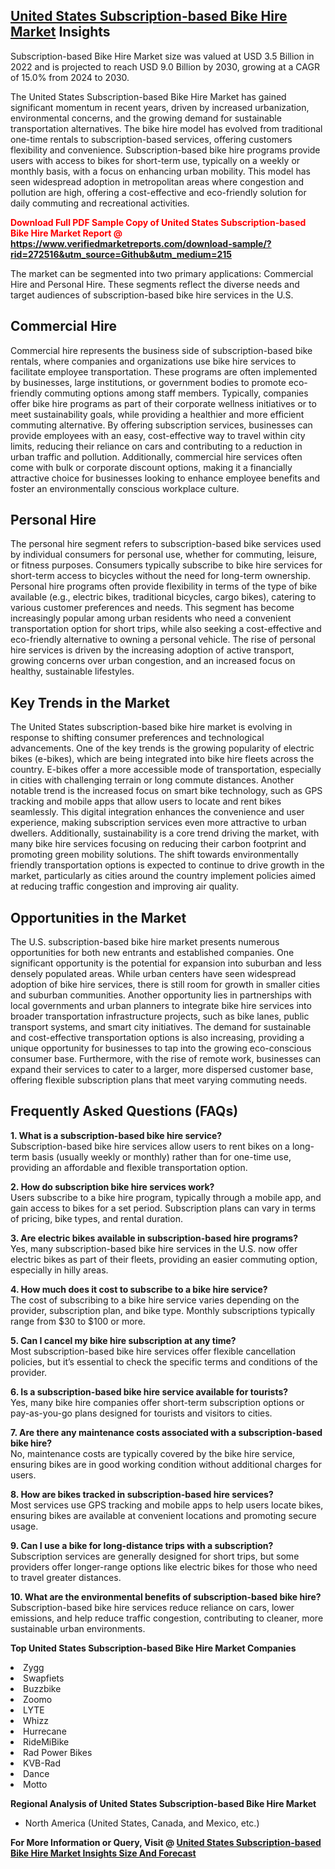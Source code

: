 <h2><a href="https://www.verifiedmarketreports.com/download-sample/?rid=272516&amp;utm_source=Github&amp;utm_medium=215" target="_blank">United States Subscription-based Bike Hire Market</a> Insights</h2><p>Subscription-based Bike Hire Market size was valued at USD 3.5 Billion in 2022 and is projected to reach USD 9.0 Billion by 2030, growing at a CAGR of 15.0% from 2024 to 2030.</p><p> <p>The United States Subscription-based Bike Hire Market has gained significant momentum in recent years, driven by increased urbanization, environmental concerns, and the growing demand for sustainable transportation alternatives. The bike hire model has evolved from traditional one-time rentals to subscription-based services, offering customers flexibility and convenience. Subscription-based bike hire programs provide users with access to bikes for short-term use, typically on a weekly or monthly basis, with a focus on enhancing urban mobility. This model has seen widespread adoption in metropolitan areas where congestion and pollution are high, offering a cost-effective and eco-friendly solution for daily commuting and recreational activities.</p> <p><strong><p><span class=""><span style="color: #ff0000;"><strong>Download Full PDF Sample Copy of United States Subscription-based Bike Hire Market Report</strong> @ </span><a href="https://www.verifiedmarketreports.com/download-sample/?rid=272516&amp;utm_source=Github&amp;utm_medium=215" target="_blank">https://www.verifiedmarketreports.com/download-sample/?rid=272516&amp;utm_source=Github&amp;utm_medium=215</a></span></p></strong></p> <p>The market can be segmented into two primary applications: Commercial Hire and Personal Hire. These segments reflect the diverse needs and target audiences of subscription-based bike hire services in the U.S.</p> <h2>Commercial Hire</h2> <p>Commercial hire represents the business side of subscription-based bike rentals, where companies and organizations use bike hire services to facilitate employee transportation. These programs are often implemented by businesses, large institutions, or government bodies to promote eco-friendly commuting options among staff members. Typically, companies offer bike hire programs as part of their corporate wellness initiatives or to meet sustainability goals, while providing a healthier and more efficient commuting alternative. By offering subscription services, businesses can provide employees with an easy, cost-effective way to travel within city limits, reducing their reliance on cars and contributing to a reduction in urban traffic and pollution. Additionally, commercial hire services often come with bulk or corporate discount options, making it a financially attractive choice for businesses looking to enhance employee benefits and foster an environmentally conscious workplace culture.</p> <h2>Personal Hire</h2> <p>The personal hire segment refers to subscription-based bike services used by individual consumers for personal use, whether for commuting, leisure, or fitness purposes. Consumers typically subscribe to bike hire services for short-term access to bicycles without the need for long-term ownership. Personal hire programs often provide flexibility in terms of the type of bike available (e.g., electric bikes, traditional bicycles, cargo bikes), catering to various customer preferences and needs. This segment has become increasingly popular among urban residents who need a convenient transportation option for short trips, while also seeking a cost-effective and eco-friendly alternative to owning a personal vehicle. The rise of personal hire services is driven by the increasing adoption of active transport, growing concerns over urban congestion, and an increased focus on healthy, sustainable lifestyles.</p> <h2>Key Trends in the Market</h2> <p>The United States subscription-based bike hire market is evolving in response to shifting consumer preferences and technological advancements. One of the key trends is the growing popularity of electric bikes (e-bikes), which are being integrated into bike hire fleets across the country. E-bikes offer a more accessible mode of transportation, especially in cities with challenging terrain or long commute distances. Another notable trend is the increased focus on smart bike technology, such as GPS tracking and mobile apps that allow users to locate and rent bikes seamlessly. This digital integration enhances the convenience and user experience, making subscription services even more attractive to urban dwellers. Additionally, sustainability is a core trend driving the market, with many bike hire services focusing on reducing their carbon footprint and promoting green mobility solutions. The shift towards environmentally friendly transportation options is expected to continue to drive growth in the market, particularly as cities around the country implement policies aimed at reducing traffic congestion and improving air quality.</p> <h2>Opportunities in the Market</h2> <p>The U.S. subscription-based bike hire market presents numerous opportunities for both new entrants and established companies. One significant opportunity is the potential for expansion into suburban and less densely populated areas. While urban centers have seen widespread adoption of bike hire services, there is still room for growth in smaller cities and suburban communities. Another opportunity lies in partnerships with local governments and urban planners to integrate bike hire services into broader transportation infrastructure projects, such as bike lanes, public transport systems, and smart city initiatives. The demand for sustainable and cost-effective transportation options is also increasing, providing a unique opportunity for businesses to tap into the growing eco-conscious consumer base. Furthermore, with the rise of remote work, businesses can expand their services to cater to a larger, more dispersed customer base, offering flexible subscription plans that meet varying commuting needs.</p> <h2>Frequently Asked Questions (FAQs)</h2> <p><strong>1. What is a subscription-based bike hire service?</strong><br>Subscription-based bike hire services allow users to rent bikes on a long-term basis (usually weekly or monthly) rather than for one-time use, providing an affordable and flexible transportation option.</p> <p><strong>2. How do subscription bike hire services work?</strong><br>Users subscribe to a bike hire program, typically through a mobile app, and gain access to bikes for a set period. Subscription plans can vary in terms of pricing, bike types, and rental duration.</p> <p><strong>3. Are electric bikes available in subscription-based hire programs?</strong><br>Yes, many subscription-based bike hire services in the U.S. now offer electric bikes as part of their fleets, providing an easier commuting option, especially in hilly areas.</p> <p><strong>4. How much does it cost to subscribe to a bike hire service?</strong><br>The cost of subscribing to a bike hire service varies depending on the provider, subscription plan, and bike type. Monthly subscriptions typically range from $30 to $100 or more.</p> <p><strong>5. Can I cancel my bike hire subscription at any time?</strong><br>Most subscription-based bike hire services offer flexible cancellation policies, but it’s essential to check the specific terms and conditions of the provider.</p> <p><strong>6. Is a subscription-based bike hire service available for tourists?</strong><br>Yes, many bike hire companies offer short-term subscription options or pay-as-you-go plans designed for tourists and visitors to cities.</p> <p><strong>7. Are there any maintenance costs associated with a subscription-based bike hire?</strong><br>No, maintenance costs are typically covered by the bike hire service, ensuring bikes are in good working condition without additional charges for users.</p> <p><strong>8. How are bikes tracked in subscription-based hire services?</strong><br>Most services use GPS tracking and mobile apps to help users locate bikes, ensuring bikes are available at convenient locations and promoting secure usage.</p> <p><strong>9. Can I use a bike for long-distance trips with a subscription?</strong><br>Subscription services are generally designed for short trips, but some providers offer longer-range options like electric bikes for those who need to travel greater distances.</p> <p><strong>10. What are the environmental benefits of subscription-based bike hire?</strong><br>Subscription-based bike hire services reduce reliance on cars, lower emissions, and help reduce traffic congestion, contributing to cleaner, more sustainable urban environments.</p> </p><p><strong>Top United States Subscription-based Bike Hire Market Companies</strong></p><div data-test-id=""><p><li>Zygg</li><li> Swapfiets</li><li> Buzzbike</li><li> Zoomo</li><li> LYTE</li><li> Whizz</li><li> Hurrecane</li><li> RideMiBike</li><li> Rad Power Bikes</li><li> KVB-Rad</li><li> Dance</li><li> Motto</li></p><div><strong>Regional Analysis of&nbsp;United States Subscription-based Bike Hire Market</strong></div><ul><li dir="ltr"><p dir="ltr">North America&nbsp;(United States, Canada, and Mexico, etc.)</p></li></ul><p><strong>For More Information or Query, Visit @&nbsp;</strong><strong><a href="https://www.verifiedmarketreports.com/product/subscription-based-bike-hire-market/?utm_source=Github&amp;utm_medium=215" target="_blank">United States Subscription-based Bike Hire Market Insights Size And Forecast</a></strong></p></div>

